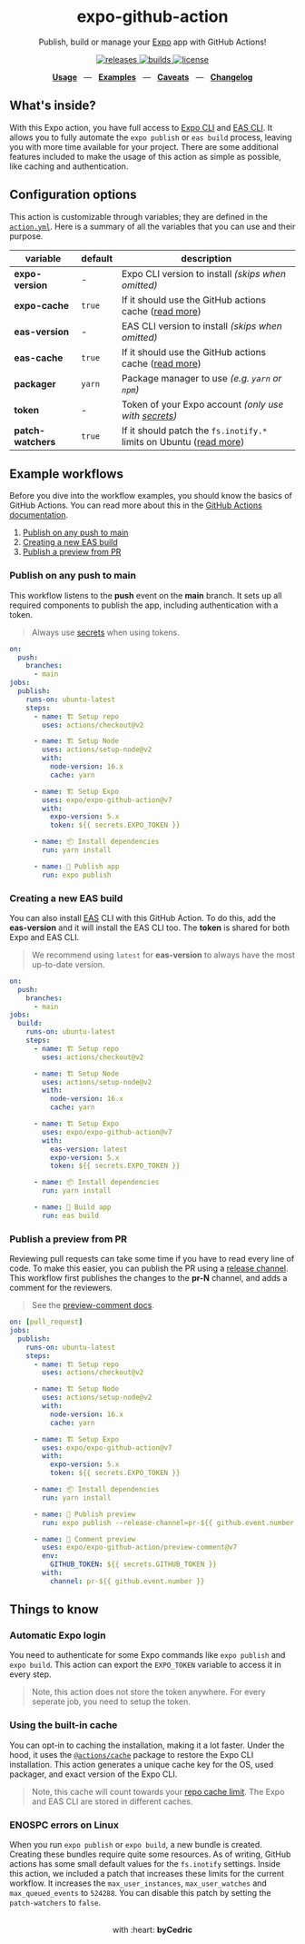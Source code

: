 <div align="center">
  <h1>expo-github-action</h1>
  <p>Publish, build or manage your <a href="https://github.com/expo/expo">Expo</a> app with GitHub Actions!</p>
  <p>
    <a href="https://github.com/expo/expo-github-action/releases">
      <img src="https://img.shields.io/github/release/expo/expo-github-action/all.svg?style=flat-square" alt="releases" />
    </a>
    <a href="https://github.com/expo/expo-github-action/actions">
      <img src="https://img.shields.io/github/workflow/status/expo/expo-github-action/CI/main.svg?style=flat-square" alt="builds" />
    </a>
    <a href="https://github.com/expo/expo-github-action/blob/main/LICENSE.md">
      <img src="https://img.shields.io/github/license/expo/expo-github-action?style=flat-square" alt="license" />
    </a>
  </p>
  <p align="center">
    <a href="#configuration-options"><b>Usage</b></a>
    &nbsp;&nbsp;&mdash;&nbsp;&nbsp;
    <a href="#example-workflows"><b>Examples</b></a>
    &nbsp;&nbsp;&mdash;&nbsp;&nbsp;
    <a href="#things-to-know"><b>Caveats</b></a>
    &nbsp;&nbsp;&mdash;&nbsp;&nbsp;
    <a href="/blob/main/CHANGELOG.md"><b>Changelog</b></a>
  </p>
</div>

## What's inside?

With this Expo action, you have full access to [Expo CLI][link-expo-cli] and [EAS CLI][link-eas-cli].
It allows you to fully automate the `expo publish` or `eas build` process, leaving you with more time available for your project.
There are some additional features included to make the usage of this action as simple as possible, like caching and authentication.

## Configuration options

This action is customizable through variables; they are defined in the [`action.yml`](action.yml).
Here is a summary of all the variables that you can use and their purpose.

| variable           | default | description                                                                                   |
| ------------------ | ------- | --------------------------------------------------------------------------------------------- |
| **expo-version**   | -       | Expo CLI version to install _(skips when omitted)_                                            |
| **expo-cache**     | `true`  | If it should use the GitHub actions cache ([read more](#using-the-built-in-cache))            |
| **eas-version**    | -       | EAS CLI version to install _(skips when omitted)_                                             |
| **eas-cache**      | `true`  | If it should use the GitHub actions cache ([read more](#using-the-built-in-cache))            |
| **packager**       | `yarn`  | Package manager to use _(e.g. `yarn` or `npm`)_                                               |
| **token**          | -       | Token of your Expo account _(only use with [secrets][link-actions-secrets])_                  |
| **patch-watchers** | `true`  | If it should patch the `fs.inotify.*` limits on Ubuntu ([read more](#enospc-errors-on-linux)) |

## Example workflows

Before you dive into the workflow examples, you should know the basics of GitHub Actions.
You can read more about this in the [GitHub Actions documentation][link-actions].

1. [Publish on any push to main](#publish-on-any-push-to-main)
2. [Creating a new EAS build](#creating-a-new-eas-build)
3. [Publish a preview from PR](#publish-a-preview-from-PR)

### Publish on any push to main

This workflow listens to the **push** event on the **main** branch.
It sets up all required components to publish the app, including authentication with a token.

> Always use [secrets][link-actions-secrets] when using tokens.

```yml
on:
  push:
    branches:
      - main
jobs:
  publish:
    runs-on: ubuntu-latest
    steps:
      - name: 🏗 Setup repo
        uses: actions/checkout@v2

      - name: 🏗 Setup Node
        uses: actions/setup-node@v2
        with:
          node-version: 16.x
          cache: yarn

      - name: 🏗 Setup Expo
        uses: expo/expo-github-action@v7
        with:
          expo-version: 5.x
          token: ${{ secrets.EXPO_TOKEN }}

      - name: 📦 Install dependencies
        run: yarn install

      - name: 🚀 Publish app
        run: expo publish
```

### Creating a new EAS build

You can also install [EAS](https://docs.expo.dev/eas/) CLI with this GitHub Action.
To do this, add the **eas-version** and it will install the EAS CLI too.
The **token** is shared for both Expo and EAS CLI.

> We recommend using `latest` for **eas-version** to always have the most up-to-date version.

```yml
on:
  push:
    branches:
      - main
jobs:
  build:
    runs-on: ubuntu-latest
    steps:
      - name: 🏗 Setup repo
        uses: actions/checkout@v2

      - name: 🏗 Setup Node
        uses: actions/setup-node@v2
        with:
          node-version: 16.x
          cache: yarn

      - name: 🏗 Setup Expo
        uses: expo/expo-github-action@v7
        with:
          eas-version: latest
          expo-version: 5.x
          token: ${{ secrets.EXPO_TOKEN }}

      - name: 📦 Install dependencies
        run: yarn install

      - name: 🚀 Build app
        run: eas build
```

### Publish a preview from PR

Reviewing pull requests can take some time if you have to read every line of code.
To make this easier, you can publish the PR using a [release channel][link-expo-release-channels].
This workflow first publishes the changes to the **pr-N** channel, and adds a comment for the reviewers.

> See the [preview-comment docs](./preview-comment).

```yml
on: [pull_request]
jobs:
  publish:
    runs-on: ubuntu-latest
    steps:
      - name: 🏗 Setup repo
        uses: actions/checkout@v2

      - name: 🏗 Setup Node
        uses: actions/setup-node@v2
        with:
          node-version: 16.x
          cache: yarn

      - name: 🏗 Setup Expo
        uses: expo/expo-github-action@v7
        with:
          expo-version: 5.x
          token: ${{ secrets.EXPO_TOKEN }}

      - name: 📦 Install dependencies
        run: yarn install

      - name: 🚀 Publish preview
        run: expo publish --release-channel=pr-${{ github.event.number }}

      - name: 💬 Comment preview
        uses: expo/expo-github-action/preview-comment@v7
        env:
          GITHUB_TOKEN: ${{ secrets.GITHUB_TOKEN }}
        with:
          channel: pr-${{ github.event.number }}
```

## Things to know

### Automatic Expo login

You need to authenticate for some Expo commands like `expo publish` and `expo build`.
This action can export the `EXPO_TOKEN` variable to access it in every step.

> Note, this action does not store the token anywhere. For every seperate job, you need to setup the token.

### Using the built-in cache

You can opt-in to caching the installation, making it a lot faster.
Under the hood, it uses the [`@actions/cache`][link-actions-cache-package] package to restore the Expo CLI installation.
This action generates a unique cache key for the OS, used packager, and exact version of the Expo CLI.

> Note, this cache will count towards your [repo cache limit][link-actions-cache-limit]. The Expo and EAS CLI are stored in different caches.

### ENOSPC errors on Linux

When you run `expo publish` or `expo build`, a new bundle is created.
Creating these bundles require quite some resources.
As of writing, GitHub actions has some small default values for the `fs.inotify` settings.
Inside this action, we included a patch that increases these limits for the current workflow.
It increases the `max_user_instances`, `max_user_watches` and `max_queued_events` to `524288`.
You can disable this patch by setting the `patch-watchers` to `false`.

<div align="center">
  <br />
  with :heart:&nbsp;<strong>byCedric</strong>
  <br />
</div>

[link-actions]: https://help.github.com/en/categories/automating-your-workflow-with-github-actions
[link-actions-cache-limit]: https://github.com/actions/cache#cache-limits
[link-actions-cache-package]: https://github.com/actions/toolkit/tree/main/packages/cache
[link-actions-secrets]: https://help.github.com/en/actions/configuring-and-managing-workflows/creating-and-storing-encrypted-secrets
[link-expo-cli]: https://docs.expo.dev/workflow/expo-cli/
[link-expo-release-channels]: https://docs.expo.dev/distribution/release-channels/
[link-eas-cli]: https://github.com/expo/eas-cli#readme
[link-preview-comment]: https://github.com/expo/expo-github-action/pull/149#issuecomment-1013184520
